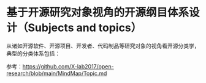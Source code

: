 # 基于开源研究对象视角的开源纲目体系设计（Subjects and topics）

从诸如开源软件、开源项目、开发者、代码制品等研究对象的视角看开源分类学，典型的分类体系包括：

参考：https://github.com/X-lab2017/open-research/blob/main/MindMap/Topic.md
